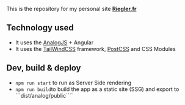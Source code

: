 This is the repository for my personal site [**Riegler.fr**](https://riegler.fr)

## Technology used

- It uses the [AnalogJS](https://analogjs.org/) + Angular
- It uses the [TailWindCSS](https://tailwindcss.com/) framework, [PostCSS](https://postcss.org/) and CSS Modules

## Dev, build & deploy

- `npm run start` to run as Server Side rendering
- `npm run build`to build the app as a static site (SSG) and export to ```dist/analog/public````
